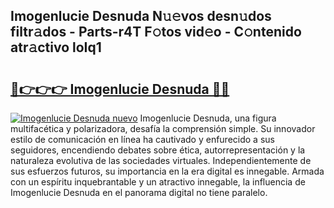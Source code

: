 ## Imogenlucie Desnuda N𝚞𝚎vos desn𝚞dos filtr𝚊dos - Parts-r4T F𝚘tos vid𝚎o - C𝚘ntenido atr𝚊ctivo loIq1

# <h2><a href="http://mb8yxj.tromn.icu/?c=Imogenlucie+Desnuda">🔗👉👉👉 Imogenlucie Desnuda 🔗🔗</a></h2>

[![Imogenlucie Desnuda nuevo](https://i.imgur.com/pEAQMta.gif)](http://mb8yxj.tromn.icu/?c=Imogenlucie+Desnuda)
Imogenlucie Desnuda, una figura multifacética y polarizadora, desafía la comprensión simple. Su innovador estilo de comunicación en línea ha cautivado y enfurecido a sus seguidores, encendiendo debates sobre ética, autorrepresentación y la naturaleza evolutiva de las sociedades virtuales. Independientemente de sus esfuerzos futuros, su importancia en la era digital es innegable. Armada con un espíritu inquebrantable y un atractivo innegable, la influencia de Imogenlucie Desnuda en el panorama digital no tiene paralelo.
